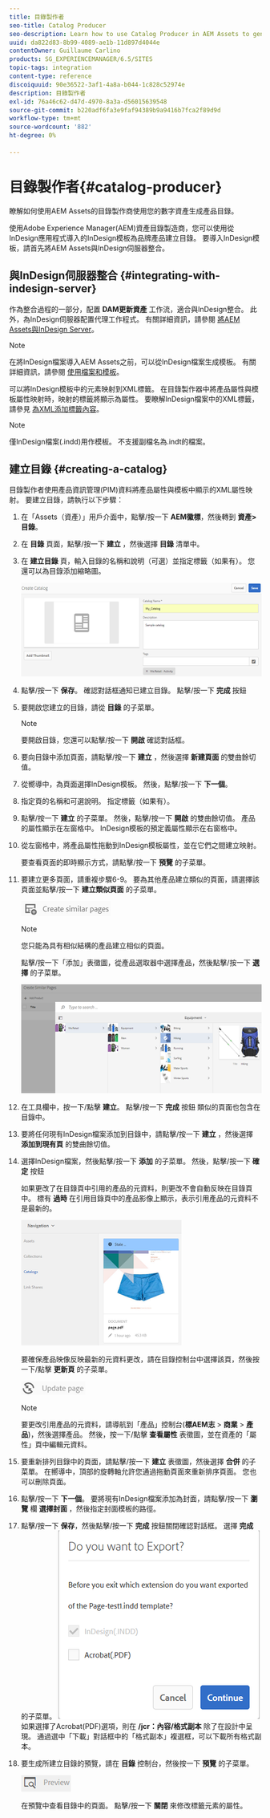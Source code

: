 ```yaml
---
title: 目錄製作者
seo-title: Catalog Producer
seo-description: Learn how to use Catalog Producer in AEM Assets to generate product catalogs using your digital assets.
uuid: da822d83-8b99-4089-ae1b-11d897d4044e
contentOwner: Guillaume Carlino
products: SG_EXPERIENCEMANAGER/6.5/SITES
topic-tags: integration
content-type: reference
discoiquuid: 90e36522-3af1-4a8a-b044-1c828c52974e
description: 目錄製作者
exl-id: 76a46c62-d47d-4970-8a3a-d56015639548
source-git-commit: b220adf6fa3e9faf94389b9a9416b7fca2f89d9d
workflow-type: tm+mt
source-wordcount: '882'
ht-degree: 0%

---
```


# 目錄製作者{#catalog-producer}

瞭解如何使用AEM Assets的目錄製作商使用您的數字資產生成產品目錄。

使用Adobe Experience Manager(AEM)資產目錄製造商，您可以使用從InDesign應用程式導入的InDesign模板為品牌產品建立目錄。 要導入InDesign模板，請首先將AEM Assets與InDesign伺服器整合。

## 與InDesign伺服器整合 {#integrating-with-indesign-server}

作為整合過程的一部分，配置 **DAM更新資產** 工作流，適合與InDesign整合。 此外，為InDesign伺服器配置代理工作程式。 有關詳細資訊，請參閱 [將AEM Assets與InDesign Server](/help/assets/indesign.md)。

>[!NOTE]
>
>在將InDesign檔案導入AEM Assets之前，可以從InDesign檔案生成模板。 有關詳細資訊，請參閱 [使用檔案和模板](https://helpx.adobe.com/indesign/using/files-templates.html)。
>
>可以將InDesign模板中的元素映射到XML標籤。 在目錄製作器中將產品屬性與模板屬性映射時，映射的標籤將顯示為屬性。 要瞭解InDesign檔案中的XML標籤，請參見 [為XML添加標籤內容](https://helpx.adobe.com/indesign/using/tagging-content-xml.html)。

>[!NOTE]
>
>僅InDesign檔案(.indd)用作模板。 不支援副檔名為.indt的檔案。

## 建立目錄 {#creating-a-catalog}

目錄製作者使用產品資訊管理(PIM)資料將產品屬性與模板中顯示的XML屬性映射。 要建立目錄，請執行以下步驟：

1. 在「Assets（資產）」用戶介面中，點擊/按一下 **AEM徽標**，然後轉到 **資產>目錄**。
1. 在 **目錄** 頁面，點擊/按一下 **建立** ，然後選擇 **目錄** 清單中。
1. 在 **建立目錄** 頁，輸入目錄的名稱和說明（可選）並指定標籤（如果有）。 您還可以為目錄添加縮略圖。

   ![建立目錄](assets/create_catalog.png)

1. 點擊/按一下 **保存**。 確認對話框通知已建立目錄。 點擊/按一下 **完成** 按鈕
1. 要開啟您建立的目錄，請從 **目錄** 的子菜單。

   >[!NOTE]
   >
   >要開啟目錄，您還可以點擊/按一下 **開啟** 確認對話框。

1. 要向目錄中添加頁面，請點擊/按一下 **建立** ，然後選擇 **新建頁面** 的雙曲餘切值。
1. 從嚮導中，為頁面選擇InDesign模板。 然後，點擊/按一下 **下一個**。
1. 指定頁的名稱和可選說明。 指定標籤（如果有）。
1. 點擊/按一下 **建立** 的子菜單。 然後，點擊/按一下 **開啟** 的雙曲餘切值。 產品的屬性顯示在左窗格中。 InDesign模板的預定義屬性顯示在右窗格中。
1. 從左窗格中，將產品屬性拖動到InDesign模板屬性，並在它們之間建立映射。

   要查看頁面的即時顯示方式，請點擊/按一下 **預覽** 的子菜單。

1. 要建立更多頁面，請重複步驟6-9。 要為其他產品建立類似的頁面，請選擇該頁面並點擊/按一下 **建立類似頁面** 的子菜單。

   ![create_similar_pages](assets/create_similar_pages.png)

   >[!NOTE]
   >
   >您只能為具有相似結構的產品建立相似的頁面。

   點擊/按一下「添加」表徵圖，從產品選取器中選擇產品，然後點擊/按一下 **選擇** 的子菜單。

   ![選擇產品](assets/select_product.png)

1. 在工具欄中，按一下/點擊 **建立**。 點擊/按一下 **完成** 按鈕 類似的頁面也包含在目錄中。
1. 要將任何現有InDesign檔案添加到目錄中，請點擊/按一下 **建立** ，然後選擇 **添加到現有頁** 的雙曲餘切值。
1. 選擇InDesign檔案，然後點擊/按一下 **添加** 的子菜單。 然後，點擊/按一下 **確定** 按鈕

   如果更改了在目錄頁中引用的產品的元資料，則更改不會自動反映在目錄頁中。 標有 **過時** 在引用目錄頁中的產品影像上顯示，表示引用產品的元資料不是最新的。

   ![chlimage_1-117](assets/chlimage_1-117a.png)

   要確保產品映像反映最新的元資料更改，請在目錄控制台中選擇該頁，然後按一下/點擊 **更新頁** 的子菜單。

   ![chlimage_1-118](assets/chlimage_1-118a.png)

   >[!NOTE]
   >
   >要更改引用產品的元資料，請導航到「產品」控制台(**標AEM志** > **商業** > **產品**)，然後選擇產品。 然後，按一下/點擊 **查看屬性** 表徵圖，並在資產的「屬性」頁中編輯元資料。

1. 要重新排列目錄中的頁面，請點擊/按一下 **建立** 表徵圖，然後選擇 **合併** 的子菜單。 在嚮導中，頂部的旋轉軸允許您通過拖動頁面來重新排序頁面。 您也可以刪除頁面。

1. 點擊/按一下 **下一個**。 要將現有InDesign檔案添加為封面，請點擊/按一下 **瀏覽** 欄 **選擇封面** ，然後指定封面模板的路徑。
1. 點擊/按一下 **保存**，然後點擊/按一下 **完成** 按鈕關閉確認對話框。
選擇 **完成** 的子菜單。
   ![導出至pdf](assets/CatalogPDF.png)
如果選擇了Acrobat(PDF)選項，則在  **/jcr：內容/格式副本** 除了在設計中呈現。 通過選中「下載」對話框中的「格式副本」複選框，可以下載所有格式副本。

1. 要生成所建立目錄的預覽，請在 **目錄** 控制台，然後按一下 **預覽** 的子菜單。

   ![chlimage_1-119](assets/chlimage_1-119a.png)

   在預覽中查看目錄中的頁面。 點擊/按一下 **關閉** 來修改標籤元素的屬性。

